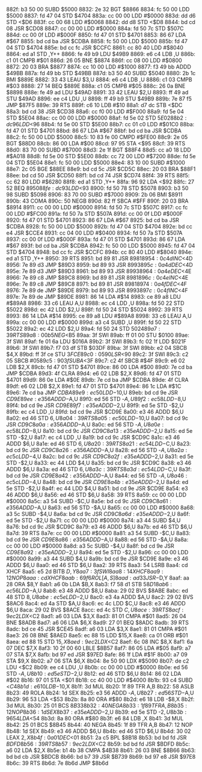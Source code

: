 882f: b3 50 00     SUBD   $5000
8832: 2e 32        BGT    $8866
8834: fc 50 00     LDD    $5000
8837: fd 47 04     STD    $4704
883a: cc 00 00     LDD    #$0000
883d: dd d6        STD    <$D6
883f: cc 00 68     LDD    #$0068
8842: dd d8        STD    <$D8
8844: bd cd 08     JSR    $CD08
8847: cc 00 00     LDD    #$0000
884a: fd 50 7c     STD    $507C
884d: cc 00 0f     LDD    #$000F
8850: fd 47 01     STD    $4701
8853: 86 67        LDA    #$67
8855: bd cd ba     JSR    $CDBA
8858: fc 50 00     LDD    $5000
885b: fd 47 04     STD    $4704
885e: bd cc fc     JSR    $CCFC
8861: cc 80 40     LDD    #$8040
8864: ed a1        STD    ,Y++
8866: fe 49 b9     LDU    $49B9
8869: e6 c4        LDB    ,U
886b: c1 01        CMPB   #$01
886d: 26 05        BNE    $8874
886f: cc 08 00     LDD    #$0800
8872: 20 03        BRA    $8877
8874: cc 10 00     LDD    #$1000
8877: f3 49 bb     ADDD   $49BB
887a: fd 49 bb     STD    $49BB
887d: b3 50 40     SUBD   $5040
8880: 2b 1c        BMI    $889E
8882: 33 43        LEAU   $3,U
8884: e6 c4        LDB    ,U
8886: c1 03        CMPB   #$03
8888: 27 14        BEQ    $889E
888a: c1 05        CMPB   #$05
888c: 26 0a        BNE    $8898
888e: fe 49 ad     LDU    $49AD
8891: 33 42        LEAU   $2,U
8893: ff 49 ad     STU    $49AD
8896: ee c4        LDU    ,U
8898: ff 49 b9     STU    $49B9
889b: 7e 87 f5     JMP    $87F5
889e: 39           RTS
889f: c6 10        LDB    #$10
88a1: d7 dc        STB    <$DC
88a3: bd cd 38     JSR    $CD38
88a6: cc f0 00     LDD    #$F000
88a9: fd 5e 04     STD    $5E04
88ac: cc 00 00     LDD    #$0000
88af: fd 5e 02     STD    $5E02
88b2: dc 96        LDD    <$96
88b4: fd 5e 00     STD    $5E00
88b7: cc 01 c0     LDD    #$01C0
88ba: fd 47 01     STD    $4701
88bd: 86 67        LDA    #$67
88bf: bd cd ba     JSR    $CDBA
88c2: fc 50 00     LDD    $5000
88c5: 10 83 fe 00  CMPD   #$FE00
88c9: 2e 05        BGT    $88D0
88cb: 86 00        LDA    #$00
88cd: 97 95        STA    <$95
88cf: 39           RTS
88d0: 83 70 00     SUBD   #$7000
88d3: 2e 1f        BGT    $88F4
88d5: cc a0 18     LDD    #$A018
88d8: fd 5e 00     STD    $5E00
88db: cc 72 00     LDD    #$7200
88de: fd 5e 04     STD    $5E04
88e1: fc 50 00     LDD    $5000
88e4: 83 10 00     SUBD   #$1000
88e7: 2c 05        BGE    $88EE
88e9: bd cd 5c     JSR    $CD5C
88ec: 20 03        BRA    $88F1
88ee: bd cd 50     JSR    $CD50
88f1: bd cd 74     JSR    $CD74
88f4: 39           RTS
88f5: cc 62 80     LDD    #$6280
88f8: ed a1        STD    ,Y++
88fa: 96 92        LDA    <$92
88fc: 27 52        BEQ    $8950
88fe: dc 93        LDD    <$93
8900: fd 50 78     STD    $5078
8903: b3 50 98     SUBD   $5098
8906: 83 70 00     SUBD   #$7000
8909: 2b 06        BMI    $8911
890b: 43           COMA
890c: 50           NEGB
890d: 82 ff        SBCA   #$FF
890f: 20 03        BRA    $8914
8911: cc 00 00     LDD    #$0000
8914: fd 50 7c     STD    $507C
8917: cc fc 00     LDD    #$FC00
891a: fd 50 7a     STD    $507A
891d: cc 00 0f     LDD    #$000F
8920: fd 47 01     STD    $4701
8923: 86 67        LDA    #$67
8925: bd cd ba     JSR    $CDBA
8928: fc 50 00     LDD    $5000
892b: fd 47 04     STD    $4704
892e: bd cc e4     JSR    $CCE4
8931: cc 04 00     LDD    #$0400
8934: fd 50 7a     STD    $507A
8937: cc 00 0f     LDD    #$000F
893a: fd 47 01     STD    $4701
893d: 86 67        LDA    #$67
893f: bd cd ba     JSR    $CDBA
8942: fc 50 00     LDD    $5000
8945: fd 47 04     STD    $4704
8948: bd cc fc     JSR    $CCFC
894b: cc 80 40     LDD    #$8040
894e: ed a1        STD    ,Y++
8950: 39           RTS
8951: bd 89 81     JSR    $8981
8954: 0c 4d        INC    <$4D
8956: 7e 89 d3     JMP    $89D3
8959: bd 89 93     JSR    $8993
895c: 0a 4d        DEC    <$4D
895e: 7e 89 d3     JMP    $89D3
8961: bd 89 93     JSR    $8993
8964: 0a 4e        DEC    <$4E
8966: 7e 89 c8     JMP    $89C8
8969: bd 89 81     JSR    $8981
896c: 0c 4e        INC    <$4E
896e: 7e 89 c8     JMP    $89C8
8971: bd 89 81     JSR    $8981
8974: 0a 4f        DEC    <$4F
8976: 7e 89 de     JMP    $89DE
8979: bd 89 93     JSR    $8993
897c: 0c 4f        INC    <$4F
897e: 7e 89 de     JMP    $89DE
8981: 86 14        LDA    #$14
8983: ce 89 a8     LDU    #$89A8
8986: 33 c6        LEAU   A,U
8988: ec c4        LDD    ,U
898a: fd 50 22     STD    $5022
898d: ec 42        LDD    $2,U
898f: fd 50 24     STD    $5024
8992: 39           RTS
8993: 86 14        LDA    #$14
8995: ce 89 a8     LDU    #$89A8
8998: 33 c6        LEAU   A,U
899a: cc 00 00     LDD    #$0000
899d: a3 c4        SUBD   ,U
899f: fd 50 22     STD    $5022
89a2: ec 42        LDD    $2,U
89a4: fd 50 24     STD    $5024
89a7: 39           RTS
89a8: 00 b5        NEG    <$B5
89aa: 3f           SWI
89ab: ff 01 00     STU    $0100
89ae: 3f           SWI
89af: fe 01 6a     LDU    $016A
89b2: 3f           SWI
89b3: fc 02 1f     LDD    $021F
89b6: 3f           SWI
89b7: f7 03 df     STB    $03DF
89ba: 3f           SWI
89bb: e2 04        SBCB   $4,X
89bd: ff 3f ce     STU    $3FCE
89c0: 05 90        LSR    <$90
89c2: 3f           SWI
89c3: c2 05        SBCB   #$05
89c5: 90 3f        SUBA   <$3F
89c7: c2 4f        SBCB   #$4F
89c9: e6 02        LDB    $2,X
89cb: fd 47 01     STD    $4701
89ce: 86 00        LDA    #$00
89d0: 7e cd ba     JMP    $CDBA
89d3: 4f           CLRA
89d4: e6 02        LDB    $2,X
89d6: fd 47 01     STD    $4701
89d9: 86 0e        LDA    #$0E
89db: 7e cd ba     JMP    $CDBA
89de: 4f           CLRA
89df: e6 02        LDB    $2,X
89e1: fd 47 01     STD    $4701
89e4: 86 1c        LDA    #$1C
89e6: 7e cd ba     JMP    $CDBA
89e9: ec 50        LDD    -$10,U
89eb: bd cd 9e     JSR    $CD9E
89ee: e3 56        ADDD   -$A,U
89f0: ed 56        STD    -$A,U
89f2: ec 58        LDD    -$8,U
89f4: bd cd 9e     JSR    $CD9E
89f7: e3 5e        ADDD   -$2,U
89f9: ed 5e        STD    -$2,U
89fb: ec c4        LDD    ,U
89fd: bd cd 9e     JSR    $CD9E
8a00: e3 46        ADDD   $6,U
8a02: ed 46        STD    $6,U
8a04: 39           RTS
8a05: ec 50        LDD    -$10,U
8a07: bd cd 9c     JSR    $CD9C
8a0a: e3 56        ADDD   -$A,U
8a0c: ed 56        STD    -$A,U
8a0e: ec 58        LDD    -$8,U
8a10: bd cd 9c     JSR    $CD9C
8a13: e3 5e        ADDD   -$2,U
8a15: ed 5e        STD    -$2,U
8a17: ec c4        LDD    ,U
8a19: bd cd 9c     JSR    $CD9C
8a1c: e3 46        ADDD   $6,U
8a1e: ed 46        STD    $6,U
8a20: 39           RTS
8a21: ec 54        LDD    -$C,U
8a23: bd cd 9c     JSR    $CD9C
8a26: e3 56        ADDD   -$A,U
8a28: ed 56        STD    -$A,U
8a2a: ec 5c        LDD    -$4,U
8a2c: bd cd 9c     JSR    $CD9C
8a2f: e3 5e        ADDD   -$2,U
8a31: ed 5e        STD    -$2,U
8a33: ec 44        LDD    $4,U
8a35: bd cd 9c     JSR    $CD9C
8a38: e3 46        ADDD   $6,U
8a3a: ed 46        STD    $6,U
8a3c: 39           RTS
8a3d: ec 54        LDD    -$C,U
8a3f: bd cd 9e     JSR    $CD9E
8a42: e3 56        ADDD   -$A,U
8a44: ed 56        STD    -$A,U
8a46: ec 5c        LDD    -$4,U
8a48: bd cd 9e     JSR    $CD9E
8a4b: e3 5e        ADDD   -$2,U
8a4d: ed 5e        STD    -$2,U
8a4f: ec 44        LDD    $4,U
8a51: bd cd 9e     JSR    $CD9E
8a54: e3 46        ADDD   $6,U
8a56: ed 46        STD    $6,U
8a58: 39           RTS
8a59: cc 00 00     LDD    #$0000
8a5c: a3 54        SUBD   -$C,U
8a5e: bd cd 9c     JSR    $CD9C
8a61: e3 56        ADDD   -$A,U
8a63: ed 56        STD    -$A,U
8a65: cc 00 00     LDD    #$0000
8a68: a3 5c        SUBD   -$4,U
8a6a: bd cd 9c     JSR    $CD9C
8a6d: e3 5e        ADDD   -$2,U
8a6f: ed 5e        STD    -$2,U
8a71: cc 00 00     LDD    #$0000
8a74: a3 44        SUBD   $4,U
8a76: bd cd 9c     JSR    $CD9C
8a79: e3 46        ADDD   $6,U
8a7b: ed 46        STD    $6,U
8a7d: 39           RTS
8a7e: cc 00 00     LDD    #$0000
8a81: a3 54        SUBD   -$C,U
8a83: bd cd 9e     JSR    $CD9E
8a86: e3 56        ADDD   -$A,U
8a88: ed 56        STD    -$A,U
8a8a: cc 00 00     LDD    #$0000
8a8d: a3 5c        SUBD   -$4,U
8a8f: bd cd 9e     JSR    $CD9E
8a92: e3 5e        ADDD   -$2,U
8a94: ed 5e        STD    -$2,U
8a96: cc 00 00     LDD    #$0000
8a99: a3 44        SUBD   $4,U
8a9b: bd cd 9e     JSR    $CD9E
8a9e: e3 46        ADDD   $6,U
8aa0: ed 46        STD    $6,U
8aa2: 39           RTS
8aa3: 54           LSRB
8aa4: cd           XHCF
8aa5: e5 2d        BITB   $D,Y
8aa7: 3f           SWI
8aa8: 14           XHCF
8aa9: 12           NOP
8aaa: cd           XHCF
8aab: 69 f6        ROL    [A,S]
8aad: ad 33        JSR    -$D,Y
8aaf: aa 28        ORA    $8,Y
8ab1: a6 0b        LDA    $B,X
8ab3: f7 58 d1     STB    $58D1
8ab6: ec 56        LDD    -$A,U
8ab8: e3 48        ADDD   $8,U
8aba: 29 02        BVS    $8ABE
8abc: ed 48        STD    $8,U
8abe: ec 5e        LDD    -$2,U
8ac0: e3 4a        ADDD   $A,U
8ac2: 29 02        BVS    $8AC6
8ac4: ed 4a        STD    $A,U
8ac6: ec 4c        LDD    $C,U
8ac8: e3 46        ADDD   $6,U
8aca: 29 02        BVS    $8ACE
8acc: ed 4c        STD    $C,U
8ace: 39           RTS
8acf: 9e c2        LDX    <$C2
8ad1: a6 03        LDA    $3,X
8ad3: 81 01        CMPA   #$01
8ad5: 26 04        BNE    $8ADB
8ad7: a6 06        LDA    $6,X
8ad9: 27 01        BEQ    $8ADC
8adb: 39           RTS
8adc: bd ce 45     JSR    $CE45
8adf: a6 03        LDA    $3,X
8ae1: 81 01        CMPA   #$01
8ae3: 26 08        BNE    $8AED
8ae5: ec 88 15     LDD    $15,X
8ae8: ca 01        ORB    #$01
8aea: ed 88 15     STD    $15,X
8aed: 9e c2        LDX    <$C2
8aef: 6c 08        INC    $8,X
8af1: 6a 07        DEC    $7,X
8af3: 10 2f 00 60  LBLE   $8B57
8af7: 86 05        LDA    #$05
8af9: a7 07        STA    $7,X
8afb: bd 97 ed     JSR    $97ED
8afe: 86 1f        LDA    #$1F
8b00: a7 09        STA    $9,X
8b02: a7 06        STA    $6,X
8b04: 8e 50 90     LDX    #$5090
8b07: de c2        LDU    <$C2
8b09: ee c4        LDU    ,U
8b0b: cc 00 00     LDD    #$0000
8b0e: ed 56        STD    -$A,U
8b10: ed 5e        STD    -$2,U
8b12: ed 46        STD    $6,U
8b14: 86 02        LDA    #$02
8b16: 97 01        STA    <$01
8b18: cc 40 00     LDD    #$4000
8b1b: 93 c4        SUBD   <$C4
8b1d: e6 10        LDB    -$10,X
8b1f: 3d           MUL
8b20: 1f 89        TFR    A,B
8b22: 58           ASLB
8b23: 49           ROLA
8b24: 1d           SEX
8b25: e3 56        ADDD   -$A,U
8b27: ed 56        STD    -$A,U
8b29: 96 53        LDA    <$53
8b2b: 8a 80        ORA    #$80
8b2d: e6 18        LDB    -$8,X
8b2f: 3d           MUL
8b30: 25 01        BCS    $8B33
8b32: 40           NEGA
8b33: 1f 89        TFR    A,B
8b35: 12           NOP
8b36: 1d           SEX
8b37: e3 5e        ADDD   -$2,U
8b39: ed 5e        STD    -$2,U
8b3b: 96 54        LDA    <$54
8b3d: 8a 80        ORA    #$80
8b3f: e6 84        LDB    ,X
8b41: 3d           MUL
8b42: 25 01        BCS    $8B45
8b44: 40           NEGA
8b45: 1f 89        TFR    A,B
8b47: 12           NOP
8b48: 1d           SEX
8b49: e3 46        ADDD   $6,U
8b4b: ed 46        STD    $6,U
8b4d: 30 02        LEAX   $2,X
8b4f: 0a 01        DEC    <$01
8b51: 2a c5        BPL    $8B18
8b53: bd bd fd     JSR    $BDFD
8b56: 39           RTS
8b57: 9e c2        LDX    <$C2
8b59: bd bd fd     JSR    $BDFD
8b5c: a6 02        LDA    $2,X
8b5e: b1 4b 38     CMPA   $4B38
8b61: 26 03        BNE    $8B66
8b63: bd bd cb     JSR    $BDCB
8b66: bd b7 39     JSR    $B739
8b69: bd 97 e8     JSR    $97E8
8b6c: 39           RTS
8b6d: 7e 8b6d     JMP    $8b6d
